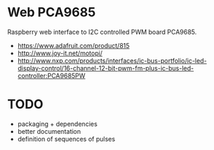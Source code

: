 # Web PCA9685

Raspberry web interface to I2C controlled PWM board PCA9685.

- https://www.adafruit.com/product/815
- http://www.joy-it.net/motopi/
- http://www.nxp.com/products/interfaces/ic-bus-portfolio/ic-led-display-control/16-channel-12-bit-pwm-fm-plus-ic-bus-led-controller:PCA9685PW

# TODO

- packaging + dependencies
- better documentation
- definition of sequences of pulses
